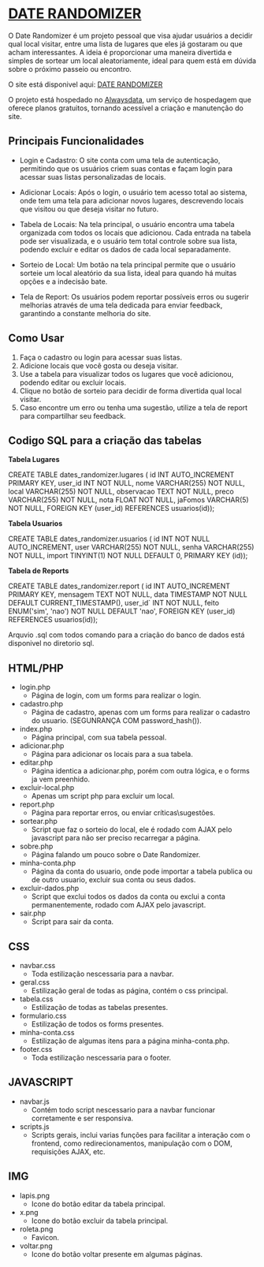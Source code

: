 # [DATE RANDOMIZER](https://dates.alwaysdata.net/)

O Date Randomizer é um projeto pessoal que visa ajudar usuários a decidir qual local visitar, entre uma lista de lugares que eles já gostaram ou que acham interessantes. A ideia é proporcionar uma maneira divertida e simples de sortear um local aleatoriamente, ideal para quem está em dúvida sobre o próximo passeio ou encontro.

O site está disponivel aqui: [DATE RANDOMIZER](https://dates.alwaysdata.net/)

O projeto está hospedado no [Alwaysdata](https://www.alwaysdata.com/en/), um serviço de hospedagem que oferece planos gratuitos, tornando acessível a criação e manutenção do site.

## Principais Funcionalidades

- Login e Cadastro: O site conta com uma tela de autenticação, permitindo que os usuários criem suas contas e façam login para acessar suas listas personalizadas de locais.

- Adicionar Locais: Após o login, o usuário tem acesso total ao sistema, onde tem uma tela para adicionar novos lugares, descrevendo locais que visitou ou que deseja visitar no futuro.

- Tabela de Locais: Na tela principal, o usuário encontra uma tabela organizada com todos os locais que adicionou. Cada entrada na tabela pode ser visualizada, e o usuário tem total controle sobre sua lista, podendo excluir e editar os dados de cada local separadamente.

- Sorteio de Local: Um botão na tela principal permite que o usuário sorteie um local aleatório da sua lista, ideal para quando há muitas opções e a indecisão bate.

- Tela de Report: Os usuários podem reportar possíveis erros ou sugerir melhorias através de uma tela dedicada para enviar feedback, garantindo a constante melhoria do site.

## Como Usar

1. Faça o cadastro ou login para acessar suas listas.
2. Adicione locais que você gosta ou deseja visitar.
3. Use a tabela para visualizar todos os lugares que você adicionou, podendo editar ou excluir locais.
4. Clique no botão de sorteio para decidir de forma divertida qual local visitar.
5. Caso encontre um erro ou tenha uma sugestão, utilize a tela de report para compartilhar seu feedback.

## Codigo SQL para a criação das tabelas

**Tabela Lugares**

CREATE TABLE dates_randomizer.lugares (
  id INT AUTO_INCREMENT PRIMARY KEY,
  user_id INT NOT NULL,
  nome VARCHAR(255) NOT NULL,
  local VARCHAR(255) NOT NULL,
  observacao TEXT NOT NULL,
  preco VARCHAR(255) NOT NULL,
  nota FLOAT NOT NULL,
  jaFomos VARCHAR(5) NOT NULL,
  FOREIGN KEY (user_id) REFERENCES usuarios(id));

**Tabela Usuarios**

CREATE TABLE dates_randomizer.usuarios (
  id INT NOT NULL AUTO_INCREMENT,
  user VARCHAR(255) NOT NULL,
  senha VARCHAR(255) NOT NULL,
  import TINYINT(1) NOT NULL DEFAULT 0,
  PRIMARY KEY (id));


**Tabela de Reports**

  CREATE TABLE dates_randomizer.report (
  id INT AUTO_INCREMENT PRIMARY KEY,
  mensagem TEXT NOT NULL,
  data TIMESTAMP NOT NULL DEFAULT CURRENT_TIMESTAMP(),
  user_id` INT NOT NULL,
  feito ENUM('sim', 'nao') NOT NULL DEFAULT 'nao',
  FOREIGN KEY (user_id) REFERENCES usuarios(id));


  Arquvio .sql com todos comando para a criação do banco de dados está disponivel no diretorio sql.

## HTML/PHP

  - login.php
    - Página de login, com um forms para realizar o login.
  - cadastro.php
    - Página de cadastro, apenas com um forms para realizar o cadastro do usuario. (SEGUNRANÇA COM password_hash()).
  - index.php
    - Página principal, com sua tabela pessoal.
  - adicionar.php
    - Página para adicionar os locais para a sua tabela.
  - editar.php
    - Página identica a adicionar.php, porém com outra lógica, e o forms ja vem preenhido.
  - excluir-local.php
    - Apenas um script php para excluir um local.
  - report.php
    - Página para reportar erros, ou enviar críticas\sugestões.
  - sortear.php
    - Script que faz o sorteio do local, ele é rodado com AJAX pelo javascript para não ser preciso recarregar a página.
  - sobre.php
    - Página falando um pouco sobre o Date Randomizer.
  - minha-conta.php
    - Página da conta do usuario, onde pode importar a tabela publica ou de outro usuario, excluir sua conta ou seus dados.
  - excluir-dados.php
    - Script que exclui todos os dados da conta ou exclui a conta permanentemente, rodado com AJAX pelo javascript.
  - sair.php
    - Script para sair da conta.

## CSS

  - navbar.css
    - Toda estilização nescessaria para a navbar.
  - geral.css
    - Estilização geral de todas as página, contém o css principal.
  - tabela.css
    - Estilização de todas as tabelas presentes.
  - formulario.css
    - Estilização de todos os forms presentes.
  - minha-conta.css
    - Estilização de algumas itens para a página minha-conta.php.
  - footer.css
    - Toda estilização nescessaria para o footer.

## JAVASCRIPT

  - navbar.js
    - Contém todo script nescessario para a navbar funcionar corretamente e ser responsiva.
  - scripts.js
    - Scripts gerais, inclui varias funções para facilitar a interação com o frontend, como redirecionamentos, manipulação com o DOM, requisições AJAX, etc.

## IMG

  - lapis.png
    - Icone do botão editar da tabela principal.
  - x.png
    - Icone do botão excluir da tabela principal.
  - roleta.png
    - Favicon.
  - voltar.png
    - Icone do botão voltar presente em algumas páginas.
